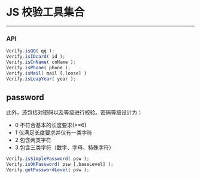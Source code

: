 # JS 校验工具集合  #
---

### API

```js
Verify.isQQ( qq );
Verify.isIDcard( id );
Verify.isCnName( cnName );
Verify.isPhone( phone );
Verify.isMail( mail [,loose] )
Verify.isLeapYear( year );
```

## password
此外，还包括对密码以及等级进行校验。密码等级设计为：

- 0 不符合基本的长度要求(>=6)
- 1 仅满足长度要求并仅有一类字符
- 2 包含两类字符
- 3 包含三类字符（数字、字母、特殊字符）

```js
Verify.isSimplePassword( psw );
Verify.isOKPassword( psw [,baseLevel] );
Verify.getPasswordLevel( psw );
```


